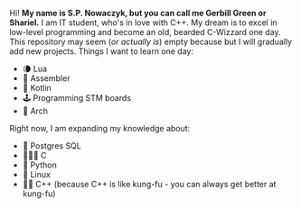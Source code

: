 Hi!
**My name is S.P. Nowaczyk, but you can call me Gerbill Green or Shariel.**
I am IT student, who's in love with C++.
My dream is to excel in low-level programming and become an old, bearded C-Wizzard one day.
This repository may seem (*or actually is*) empty because but I will gradually add new projects.
Things I want to learn one day:

-  🌘 Lua
-  🧮 Assembler
 - 🍅 Kotlin
 - 🕹 Programming STM boards
 - 🔼 Arch

Right now, I am expanding my knowledge about:

 - 🐘 Postgres SQL
 - 🧙🏻‍♂️ C
 - 🐍 Python
 - 🐧 Linux
 - 🥷🏻 C++ (because C++ is like kung-fu - you can always get better at kung-fu)
